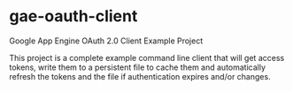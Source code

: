 gae-oauth-client
================

Google App Engine OAuth 2.0 Client Example Project

This project is a complete example command line client that will get access tokens, write them to a persistent file to cache them and automatically refresh the tokens and the file if authentication expires and/or changes.
